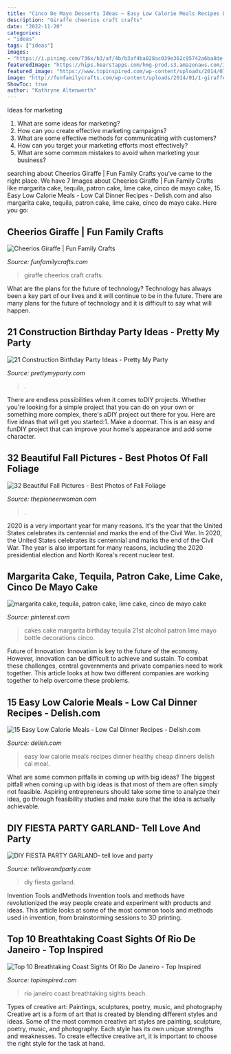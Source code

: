 ```yaml
---
title: "Cinco De Mayo Desserts Ideas ~ Easy Low Calorie Meals Recipes Dinner Healthy Cheap Dinners Delish Cal Meal"
description: "Giraffe cheerios craft crafts"
date: "2022-11-20"
categories:
- "ideas"
tags: ["ideas"]
images:
- "https://i.pinimg.com/736x/b3/af/4b/b3af4ba028ac039e362c95742a6ba8de.jpg"
featuredImage: "https://hips.hearstapps.com/hmg-prod.s3.amazonaws.com/images/fall-pictures-1627510332.jpg?crop=1.00xw:0.754xh;0,0&amp;resize=1200:*"
featured_image: "https://www.topinspired.com/wp-content/uploads/2014/07/rio-de-janeiro.jpg"
image: "http://funfamilycrafts.com/wp-content/uploads/2014/01/1-giraffe-craft-cheerios.jpg"
ShowToc: true
author: "Kathryne Altenwerth"
---
```



Ideas for marketing
1. What are some ideas for marketing? 
2. How can you create effective marketing campaigns? 
3. What are some effective methods for communicating with customers? 
4. How can you target your marketing efforts most effectively? 
5. What are some common mistakes to avoid when marketing your business?

	

		
searching about Cheerios Giraffe | Fun Family Crafts you've came to the right place. We have 7 Images about Cheerios Giraffe | Fun Family Crafts like margarita cake, tequila, patron cake, lime cake, cinco de mayo cake, 15 Easy Low Calorie Meals - Low Cal Dinner Recipes - Delish.com and also margarita cake, tequila, patron cake, lime cake, cinco de mayo cake. Here you go:
		
    
## Cheerios Giraffe | Fun Family Crafts

<img loading=lazy src="http://funfamilycrafts.com/wp-content/uploads/2014/01/1-giraffe-craft-cheerios.jpg" onerror="this.onerror=null;this.src='https://tse1.mm.bing.net/th?id=OIP.3ktMK_IV6rtzehbRzySXCwAAAA&amp;pid=15.1';" alt="Cheerios Giraffe | Fun Family Crafts">

_Source: funfamilycrafts.com_

>giraffe cheerios craft crafts. 

	

What are the plans for the future of technology?
Technology has always been a key part of our lives and it will continue to be in the future. There are many plans for the future of technology and it is difficult to say what will happen.

    
## 21 Construction Birthday Party Ideas - Pretty My Party

<img loading=lazy src="https://www.prettymyparty.com/wp-content/uploads/2017/07/construction-party-ideas-dessert-table.jpg" onerror="this.onerror=null;this.src='https://tse4.mm.bing.net/th?id=OIP.FNiygM3jkBkMzPpRjGd0IgHaJ4&amp;pid=15.1';" alt="21 Construction Birthday Party Ideas - Pretty My Party">

_Source: prettymyparty.com_

>. 

	

There are endless possibilities when it comes toDIY projects. Whether you're looking for a simple project that you can do on your own or something more complex, there's aDIY project out there for you. Here are five ideas that will get you started:1. Make a doormat. This is an easy and funDIY project that can improve your home's appearance and add some character.

    
## 32 Beautiful Fall Pictures - Best Photos Of Fall Foliage

<img loading=lazy src="https://hips.hearstapps.com/hmg-prod.s3.amazonaws.com/images/fall-pictures-1627510332.jpg?crop=1.00xw:0.754xh;0,0&amp;resize=1200:*" onerror="this.onerror=null;this.src='https://tse4.mm.bing.net/th?id=OIP.oWMZVDq-ej77Y-j2VpbY6QHaDt&amp;pid=15.1';" alt="32 Beautiful Fall Pictures - Best Photos of Fall Foliage">

_Source: thepioneerwoman.com_

>. 

	

2020 is a very important year for many reasons. It's the year that the United States celebrates its centennial and marks the end of the Civil War.
In 2020, the United States celebrates its centennial and marks the end of the Civil War. The year is also important for many reasons, including the 2020 presidential election and North Korea's recent nuclear test.

    
## Margarita Cake, Tequila, Patron Cake, Lime Cake, Cinco De Mayo Cake

<img loading=lazy src="https://i.pinimg.com/736x/b3/af/4b/b3af4ba028ac039e362c95742a6ba8de.jpg" onerror="this.onerror=null;this.src='https://tse2.mm.bing.net/th?id=OIP.Yga8kXBj2oW1BCyDqASXaAHaLH&amp;pid=15.1';" alt="margarita cake, tequila, patron cake, lime cake, cinco de mayo cake">

_Source: pinterest.com_

>cakes cake margarita birthday tequila 21st alcohol patron lime mayo bottle decorations cinco. 

	

Future of Innovation:
Innovation is key to the future of the economy. However, innovation can be difficult to achieve and sustain. To combat these challenges, central governments and private companies need to work together. This article looks at how two different companies are working together to help overcome these problems.

    
## 15 Easy Low Calorie Meals - Low Cal Dinner Recipes - Delish.com

<img loading=lazy src="http://del.h-cdn.co/assets/16/02/1452629458-avocado-pesto-delish-4.jpg" onerror="this.onerror=null;this.src='https://tse3.mm.bing.net/th?id=OIP.6VWc0T7QKrtd9x5YD8ve5wHaE8&amp;pid=15.1';" alt="15 Easy Low Calorie Meals - Low Cal Dinner Recipes - Delish.com">

_Source: delish.com_

>easy low calorie meals recipes dinner healthy cheap dinners delish cal meal. 

	

What are some common pitfalls in coming up with big ideas?
The biggest pitfall when coming up with big ideas is that most of them are often simply not feasible. Aspiring entrepreneurs should take some time to analyze their idea, go through feasibility studies and make sure that the idea is actually achievable.

    
## DIY FIESTA PARTY GARLAND- Tell Love And Party

<img loading=lazy src="http://tellloveandparty.com/wp-content/uploads/2016/04/Coloful-party-ideas.jpg" onerror="this.onerror=null;this.src='https://tse1.mm.bing.net/th?id=OIP.miPJglUElkgX5RfMct6GggHaLH&amp;pid=15.1';" alt="DIY FIESTA PARTY GARLAND- tell love and party">

_Source: tellloveandparty.com_

>diy fiesta garland. 

	

Invention Tools andMethods
Invention tools and methods have revolutionized the way people create and experiment with products and ideas. This article looks at some of the most common tools and methods used in invention, from brainstorming sessions to 3D printing.

    
## Top 10 Breathtaking Coast Sights Of Rio De Janeiro - Top Inspired

<img loading=lazy src="https://www.topinspired.com/wp-content/uploads/2014/07/rio-de-janeiro.jpg" onerror="this.onerror=null;this.src='https://tse4.mm.bing.net/th?id=OIP.mqVWp14JBq6lp3yNJtmFOAHaLH&amp;pid=15.1';" alt="Top 10 Breathtaking Coast Sights Of Rio De Janeiro - Top Inspired">

_Source: topinspired.com_

>rio janeiro coast breathtaking sights beach. 

	

Types of creative art: Paintings, sculptures, poetry, music, and photography
Creative art is a form of art that is created by blending different styles and ideas. Some of the most common creative art styles are painting, sculpture, poetry, music, and photography. Each style has its own unique strengths and weaknesses. To create effective creative art, it is important to choose the right style for the task at hand.

